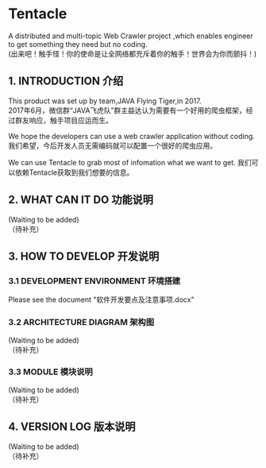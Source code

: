 # Tentacle
A distributed and multi-topic Web Crawler project ,which enables engineer to get something they need but no coding.  
(出来吧！触手怪！你的使命是让全网络都充斥着你的触手！世界会为你而颤抖！)

## 1. INTRODUCTION 介绍
This product was set up by team,JAVA Flying Tiger,in 2017.  
2017年6月，微信群“JAVA飞虎队”群主益达认为需要有一个好用的爬虫框架，经过群友响应，触手项目应运而生。  

We hope the developers can use a web crawler application without coding.  
我们希望，今后开发人员无需编码就可以配置一个很好的爬虫应用。  

We can use Tentacle to grab most of infomation what we want to get.
我们可以依赖Tentacle获取到我们想要的信息。

## 2. WHAT CAN IT DO 功能说明
(Waiting to be added)  
（待补充）  

## 3. HOW TO DEVELOP 开发说明

### 3.1 DEVELOPMENT ENVIRONMENT 环境搭建
Please see the document "软件开发要点及注意事项.docx"

### 3.2 ARCHITECTURE DIAGRAM 架构图
(Waiting to be added)  
（待补充）

### 3.3 MODULE 模块说明 
(Waiting to be added)  
（待补充）

## 4. VERSION LOG 版本说明
(Waiting to be added)  
（待补充）